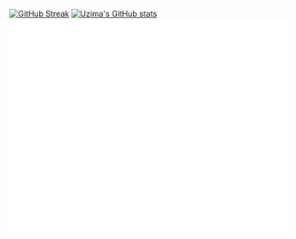 [![GitHub Streak](https://github-readme-streak-stats.herokuapp.com?user=uzimasam&theme=tokyonight&date_format=j%20M%5B%20Y%5D&stroke=DD50B5&fire=DD2727&currStreakNum=2DDD76)](https://git.io/streak-stats)
[![Uzima's GitHub stats](https://github-readme-stats.vercel.app/api?username=uzimasam)](https://git.io/streak-stats)
![Metrics](/github-metrics.svg)
